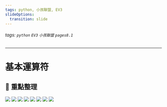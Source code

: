 ```yaml
---
tags: python, 小孩聯盟, EV3
slideOptions:
  transition: slide
---
```

###### tags: `python` `EV3` `小孩聯盟` `pages8.1`
---
# 基本運算符

## :memo: 重點整理

![](https://i.imgur.com/E8EfG3i.png)
![](https://i.imgur.com/R552NjV.png)
![](https://i.imgur.com/q80VL47.png)
![](https://i.imgur.com/qQbeeBi.png)
![](https://i.imgur.com/PLcF56u.png)
![](https://i.imgur.com/ly02FrF.png)
![](https://i.imgur.com/CY8B0YR.png)
![](https://i.imgur.com/odJB3tE.png)
